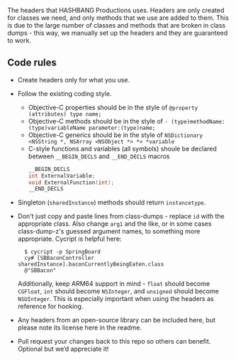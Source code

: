 The headers that HASHBANG Productions uses. Headers are only created for classes we need, and only methods that we use are added to them. This is due to the large number of classes and methods that are broken in class dumps - this way, we manually set up the headers and they are guaranteed to work.

## Code rules
* Create headers only for what you use.
* Follow the existing coding style.
    * Objective-C properties should be in the style of `@property (attributes) type name;`
    * Objective-C methods should be in the style of `- (type)methodName:(type)variableName parameter:(type)name;`
    * Objective-C generics should be in the style of `NSDictionary <NSString *, NSArray <NSObject *> *> *variable`
    * C-style functions and variables (all symbols) shoule be declared between `__BEGIN_DECLS` and `__END_DECLS` macros
        ```c
        __BEGIN_DECLS
        int ExternalVariable;
        void ExternalFunction(int);
        __END_DECLS
        ```
* Singleton (`sharedInstance`) methods should return `instancetype`.
* Don't just copy and paste lines from class-dumps - replace `id` with the appropriate class. Also change `arg1` and the like, or in some cases class-dump-z's guessed argument names, to something more appropriate. Cycript is helpful here:

        $ cycript -p SpringBoard
        cy# [SBBaconController sharedInstance].baconCurrentlyBeingEaten.class
        @"SBBacon"

    Additionally, keep ARM64 support in mind - `float` should become `CGFloat`, `int` should become `NSInteger`, and `unsigned` should become `NSUInteger`. This is especially important when using the headers as reference for hooking.
* Any headers from an open-source library can be included here, but please note its license here in the readme.
* Pull request your changes back to this repo so others can benefit. Optional but we’d appreciate it!
